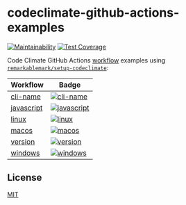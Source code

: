 # codeclimate-github-actions-examples

[![Maintainability](https://api.codeclimate.com/v1/badges/d721340646b2a2b189e4/maintainability)](https://codeclimate.com/github/remarkablemark/codeclimate-github-actions-examples/maintainability)
[![Test Coverage](https://api.codeclimate.com/v1/badges/d721340646b2a2b189e4/test_coverage)](https://codeclimate.com/github/remarkablemark/codeclimate-github-actions-examples/test_coverage)

Code Climate GitHub Actions [workflow](.github/workflows) examples using [`remarkablemark/setup-codeclimate`](https://github.com/remarkablemark/setup-codeclimate):

<!-- prettier-ignore-start -->

| Workflow | Badge |
| --- | --- |
| [cli-name](.github/workflows/cli-name.yml) | [![cli-name](https://github.com/remarkablemark/codeclimate-github-actions-examples/actions/workflows/cli-name.yml/badge.svg)](https://github.com/remarkablemark/codeclimate-github-actions-examples/actions/workflows/cli-name.yml) |
| [javascript](.github/workflows/javascript.yml) | [![javascript](https://github.com/remarkablemark/codeclimate-github-actions-examples/actions/workflows/javascript.yml/badge.svg)](https://github.com/remarkablemark/codeclimate-github-actions-examples/actions/workflows/javascript.yml) |
| [linux](.github/workflows/linux.yml) | [![linux](https://github.com/remarkablemark/codeclimate-github-actions-examples/actions/workflows/linux.yml/badge.svg)](https://github.com/remarkablemark/codeclimate-github-actions-examples/actions/workflows/linux.yml) |
| [macos](.github/workflows/macos.yml) | [![macos](https://github.com/remarkablemark/codeclimate-github-actions-examples/actions/workflows/macos.yml/badge.svg)](https://github.com/remarkablemark/codeclimate-github-actions-examples/actions/workflows/macos.yml) |
| [version](.github/workflows/version.yml) | [![version](https://github.com/remarkablemark/codeclimate-github-actions-examples/actions/workflows/version.yml/badge.svg)](https://github.com/remarkablemark/codeclimate-github-actions-examples/actions/workflows/version.yml) |
| [windows](.github/workflows/windows.yml) | [![windows](https://github.com/remarkablemark/codeclimate-github-actions-examples/actions/workflows/windows.yml/badge.svg)](https://github.com/remarkablemark/codeclimate-github-actions-examples/actions/workflows/windows.yml) |

<!-- prettier-ignore-end -->

## License

[MIT](LICENSE)
